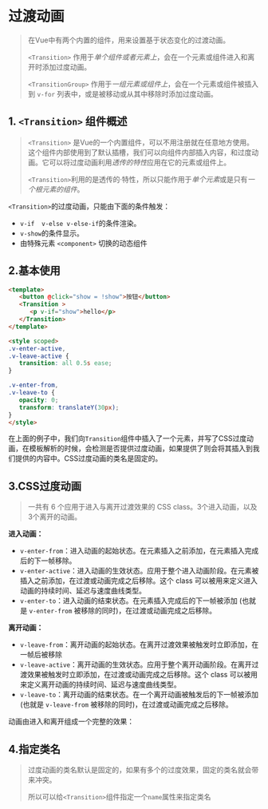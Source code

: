 # 过渡动画

> 在Vue中有两个内置的组件，用来设置基于状态变化的过渡动画。
>
> `<Transition>` 作用于*单个组件或者元素上*，会在一个元素或组件进入和离开时添加过度动画。
>
> `<TransitionGroup>` 作用于*一组元素或组件上*，会在一个元素或组件被插入到 `v-for` 列表中，或是被移动或从其中移除时添加过度动画。

## 1. `<Transition>` 组件概述

> `<Transition>` 是Vue的一个内置组件，可以不用注册就在任意地方使用。这个组件内部使用到了默认插槽，我们可以向组件内部插入内容，和过度动画。它可以将过度动画利用*透传的特性*应用在它的元素或组件上。
>
> `<Transition>`利用的是透传的·特性，所以只能作用于*单个元素*或是只有*一个根元素的组件*。



`<Transition>`的过度动画，只能由下面的条件触发：

- `v-if  v-else v-else-if`的条件渲染。
- `v-show`的条件显示。
- 由特殊元素 `<component>` 切换的动态组件

## 2.基本使用

```html
<template>
   <button @click="show = !show">按钮</button>
   <Transition >
      <p v-if="show">hello</p>
   </Transition>
</template>

<style scoped>
.v-enter-active,
.v-leave-active {
   transition: all 0.5s ease;
}

.v-enter-from,
.v-leave-to {
   opacity: 0;
   transform: translateY(30px);
}
</style>
```

​	在上面的例子中，我们向`Transition`组件中插入了一个元素，并写了CSS过度动画，在模板解析的时候，会检测是否提供过度动画，如果提供了则会将其插入到我们提供的内容中。CSS过度动画的类名是固定的。

## 3.CSS过度动画

> 一共有 6 个应用于进入与离开过渡效果的 CSS class。3个进入动画，以及3个离开的动画。

**进入动画：**

- `v-enter-from`：进入动画的起始状态。在元素插入之前添加，在元素插入完成后的下一帧移除。
- `v-enter-active`：进入动画的生效状态。应用于整个进入动画阶段。在元素被插入之前添加，在过渡或动画完成之后移除。这个 class 可以被用来定义进入动画的持续时间、延迟与速度曲线类型。
- `v-enter-to`：进入动画的结束状态。在元素插入完成后的下一帧被添加 (也就是 `v-enter-from` 被移除的同时)，在过渡或动画完成之后移除。



**离开动画：**

- `v-leave-from`：离开动画的起始状态。在离开过渡效果被触发时立即添加，在一帧后被移除
- `v-leave-active`：离开动画的生效状态。应用于整个离开动画阶段。在离开过渡效果被触发时立即添加，在过渡或动画完成之后移除。这个 class 可以被用来定义离开动画的持续时间、延迟与速度曲线类型。
- `v-leave-to`：离开动画的结束状态。在一个离开动画被触发后的下一帧被添加 (也就是 `v-leave-from` 被移除的同时)，在过渡或动画完成之后移除。

动画由进入和离开组成一个完整的效果：

## 4.指定类名

> 过度动画的类名默认是固定的，如果有多个的过度效果，固定的类名就会带来冲突。
>
> 所以可以给`<Transition>`组件指定一个`name`属性来指定类名
